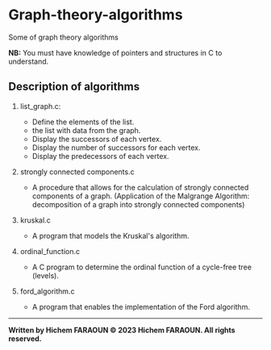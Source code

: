 # Graph-theory-algorithms

Some of graph theory algorithms

**NB:** You must have knowledge of pointers and structures in C to understand.

## Description of algorithms

  1. list_graph.c:
      * Define the elements of the list.
      * the list with data from the graph.
      * Display the successors of each vertex.
      * Display the number of successors for each vertex.
      * Display the predecessors of each vertex.
  
  2. strongly connected components.c
      * A procedure that allows for the calculation of strongly connected components of a graph. (Application of the Malgrange Algorithm: decomposition of a  graph into strongly connected components)  
  
  3. kruskal.c
      * A program that models the Kruskal's algorithm.  
  
  4. ordinal_function.c
      * A C program to determine the ordinal function of a cycle-free tree (levels).
  
  5. ford_algorithm.c
      * A program that enables the implementation of the Ford algorithm.

---

**Written by Hichem FARAOUN
© 2023 Hichem FARAOUN. All rights reserved.**
